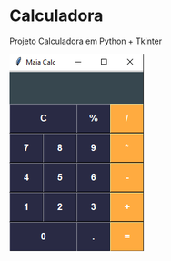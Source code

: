 # Calculadora
Projeto Calculadora em Python + Tkinter

<img src="maia_calc.png" style="text-align:right"/>

